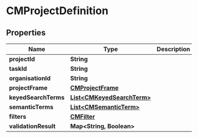 

# CMProjectDefinition


## Properties

| Name | Type | Description | Notes |
|------------ | ------------- | ------------- | -------------|
|**projectId** | **String** |  |  [optional] |
|**taskId** | **String** |  |  [optional] |
|**organisationId** | **String** |  |  |
|**projectFrame** | [**CMProjectFrame**](CMProjectFrame.md) |  |  |
|**keyedSearchTerms** | [**List&lt;CMKeyedSearchTerm&gt;**](CMKeyedSearchTerm.md) |  |  [optional] |
|**semanticTerms** | [**List&lt;CMSemanticTerm&gt;**](CMSemanticTerm.md) |  |  [optional] |
|**filters** | [**CMFilter**](CMFilter.md) |  |  |
|**validationResult** | **Map&lt;String, Boolean&gt;** |  |  [optional] |



